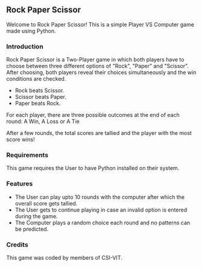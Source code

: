 
## Rock Paper Scissor

Welcome to Rock Paper Scissor! This is a simple Player VS Computer game made using Python.

### Introduction

Rock Paper Scissor is a Two-Player game in which both players have to choose between three different options of "Rock", "Paper" and "Scissor".
After choosing, both players reveal their choices simultaneously and the win conditions are checked.

* Rock beats Scissor.
* Scissor beats Paper.
* Paper beats Rock.

For each player, there are three possible outcomes at the end of each round: A Win, A Loss or A Tie

After a few rounds, the total scores are tallied and the player with the most score wins!

### Requirements

This game requires the User to have Python installed on their system.

### Features

* The User can play upto 10 rounds with the computer after which the overall score gets tallied.
* The User gets to continue playing in case an invalid option is entered during the game.
* The Computer plays a random choice each round and no patterns can be predicted.

### Credits

This game was coded by members of CSI-VIT.